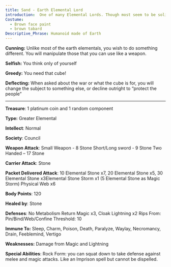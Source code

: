 ```yaml
---
title: Sand - Earth Elemental Lord
introduction:  One of many Elemental Lords. Though most seem to be solitary and stubborn, Sand is a sly and cunning elemental. He wishes to win the war for his plane and will trick the players in doing something they are NOT supposed to do. It was he who put the bottle in the Tavern to trick the players in taking the cube to further his own purposes.
Costume:
  - Brown face paint
  - brown tabard 
Descriptive_Phrase: Humanoid made of Earth 
---
```


 





**Cunning:**  Unlike most of the earth elementals, you wish to do something different. You will manipulate those that you can use like a weapon.

**Selfish:** You think only of yourself

**Greedy:** You need that cube!

**Deflecting:** When asked about the war or what the cube is for, you will change the subject to something else, or decline outright to “protect the people”

---

**Treasure**: 1 platinum coin and 1 random component

**Type:** Greater Elemental

**Intellect**: Normal

**Society**: Council

**Weapon Attack**: Small Weapon - 8 Stone Short/Long sword - 9 Stone Two Handed – 17 Stone 

**Carrier Attack**: Stone

**Packet Delivered Attack**: 10 Elemental Stone x7, 20 Elemental Stone x5, 30 Elemental Stone x3Elemental Stone Storm x1 (5 Elemental Stone as Magic Storm) Physical Web x6

**Body Points**: 120 

**Healed by**: Stone

**Defenses**: No Metabolism Return Magic x3, Cloak Lightning x2 Rips From: Pin/Bind/Web/Confine Threshold: 10

**Immune To:** Sleep, Charm, Poison, Death, Paralyze, Waylay, Necromancy, Drain, Feeblemind, Vertigo

**Weaknesses:** Damage from Magic and Lightning

**Special Abilities**: Rock Form: you can squat down to take defense against melee and magic attacks. Like an Imprison spell but cannot be dispelled.